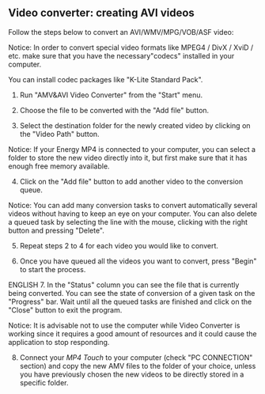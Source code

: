 ## Video converter: creating AVI videos

Follow the steps below to convert an AVI/WMV/MPG/VOB/ASF video:

Notice: In order to convert special video formats like MPEG4 / DivX / XviD / etc. make sure that you have the necessary"codecs" installed in your computer.

You can install codec packages like "K-Lite Standard Pack".
1. Run "AMV&AVI Video Converter" from the "Start" menu.

2. Choose the file to be converted with the "Add file" button.
  

3. Select the destination folder for the newly created video by clicking on the 
"Video Path" button.
 
Notice: If your Energy MP4 is connected to your computer, you can select a folder to store the new video directly into it, but first make sure that it has enough free memory available.

4. Click on the "Add file" button to add another video to the conversion queue.
 

Notice: You can add many conversion tasks to convert automatically several videos without having to keep an eye on your computer. You can also delete a queued task by selecting the line with the mouse, clicking with the right button and pressing "Delete".

5. Repeat steps 2 to 4 for each video you would like to convert.

6. Once you have queued all the videos you want to convert, press "Begin" to start the process.
 
ENGLISH
7. In the "Status" column you can see the file that is currently being converted. You can see the state of conversion of a given task on the "Progress" bar. Wait until all the queued tasks are finished and click on the "Close" button to exit the program.

Notice: It is advisable not to use the computer while Video Converter is working since it requires a good amount of resources and it could cause the application to stop responding.

8. Connect your *MP4 Touch* to your computer (check "PC CONNECTION" section) and copy the new AMV files to the folder of your choice, unless you have previously chosen the new videos to be directly stored in a specific folder.

 
